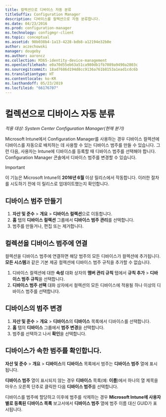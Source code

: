 ```yaml
---
title: 컬렉션으로 디바이스 자동 분류
titleSuffix: Configuration Manager
description: 디바이스를 컬렉션으로 자동 분류합니다.
ms.date: 04/23/2016
ms.prod: configuration-manager
ms.technology: configmgr-client
ms.topic: conceptual
ms.assetid: 98b038b4-1a13-4228-bdb8-a12194e32b0e
author: aczechowski
manager: dougeby
ms.author: aaroncz
ms.collection: M365-identity-device-management
ms.openlocfilehash: e0a70d55eb63a51ca980db1fb7089a9490a2803c
ms.sourcegitcommit: 18ad7686d194d8cc9136a761b8153a1ead1cdc6b
ms.translationtype: HT
ms.contentlocale: ko-KR
ms.lasthandoff: 05/23/2019
ms.locfileid: "66176707"
---
```

# <a name="automatically-categorize-devices-into-collections"></a>컬렉션으로 디바이스 자동 분류

*적용 대상: System Center Configuration Manager(현재 분기)*

Microsoft Intune에서 Configuration Manager를 사용하는 경우 디바이스 컬렉션에 디바이스를 자동으로 배치하는 데 사용할 수 있는 디바이스 범주를 만들 수 있습니다. 그런 다음, 사용자는 Intune에 디바이스를 등록할 때 디바이스 범주를 선택해야 합니다. Configuration Manager 콘솔에서 디바이스 범주를 변경할 수 있습니다.

> [!IMPORTANT]
>  이 기능은 Microsoft Intune의 **2016년 6월** 이상 릴리스에서 작동합니다. 이러한 절차를 시도하기 전에 이 릴리스로 업데이트했는지 확인합니다.

## <a name="create-device-categories"></a>디바이스 범주 만들기

1.  **자산 및 준수** > **개요** > **디바이스 컬렉션**으로 이동합니다.
2.  **홈** 탭의 **디바이스 컬렉션** 그룹에서 **디바이스 범주 관리**를 선택합니다.
3.  범주를 만들거나, 편집 또는 제거합니다.

## <a name="associate-a-collection-with-a-device-category"></a>컬렉션을 디바이스 범주에 연결

컬렉션을 디바이스 범주에 연결하면 해당 범주의 모든 디바이스가 컬렉션에 추가됩니다. **모든 시스템**과 같은 기본 제공 컬렉션에 디바이스 범주 규칙을 추가할 수 없습니다.

1.  디바이스 컬렉션에 대한 **속성** 대화 상자의 **멤버 관리 규칙** 탭에서 **규칙 추가** > **디바이스 범주 규칙**을 선택합니다.
2.  **디바이스 범주 선택** 대화 상자에서 컬렉션의 모든 디바이스에 적용될 하나 이상의 디바이스 범주를 선택합니다.

## <a name="change-the-category-of-a-device"></a>디바이스의 범주 변경

1.  **자산 및 준수** > **개요** > **디바이스**의 **디바이스** 목록에서 디바이스를 선택합니다.
2.  **홈** 탭의 **디바이스** 그룹에서 **범주 변경**을 선택합니다.
3.  범주를 선택하고 나서 **확인**을 선택합니다.

## <a name="view-which-category-a-device-belongs-to"></a>디바이스가 속한 범주를 확인합니다.

**자산 및 준수** > **개요** > **디바이스**의 **디바이스** 목록에서 범주는 **디바이스 범주** 열에 표시됩니다.

**디바이스 범주** 열이 표시되지 않는 경우 **디바이스** 목록(예: **이름**)에서 하나의 열 제목을 마우스 오른쪽 단추로 클릭한 다음 **디바이스 범주**를 선택합니다.

디바이스를 범주에 할당하고 이후에 범주를 삭제하는 경우 **Microsoft Intune에 사용자별로 등록된 디바이스 목록** 보고서에서 **디바이스 범주** 열에 범주 이름 대신 GUID가 표시됩니다.
